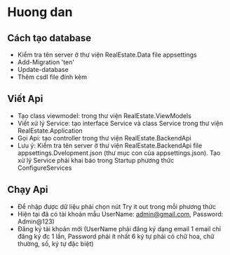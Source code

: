 # Huong dan 
## Cách tạo database
- Kiểm tra tên server ở thư viện RealEstate.Data file appsettings
- Add-Migration 'ten'
- Update-database
- Thêm csdl file đính kèm
## Viết Api
- Tạo class viewmodel: trong thư viện RealEstate.ViewModels
- Viết xử lý Service: tạo interface Service và class Service trong thư viện RealEstate.Application
- Gọi Api: tạo controller trong thư viện RealEstate.BackendApi
- Lưu ý: Kiểm tra tên server ở thư viện RealEstate.BackendApi file appsettings.Dvelopment.json (thư mục con của appsettings.json).
		 Tạo xử lý Service phải khai báo trong Startup phương thức ConfigureServices
## Chạy Api
- Để nhập được dữ liệu phải chọn nút Try it out trong mỗi phương thức
- Hiện tại đã có tài khoản mẫu UserName: admin@gmail.com, Password: Admin@123)
- Đăng ký tài khoản mới (UserName phải đăng ký dạng email 1 email chỉ đăng ký đc 1 lần, Password phải ít nhất 6 ký tự phải có chữ hoa, chữ thường, số, ký tự đặc biệt)
